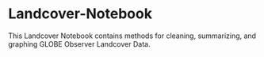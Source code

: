 # Landcover-Notebook

This Landcover Notebook contains methods for cleaning, summarizing, and graphing GLOBE Observer Landcover Data.
